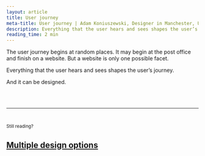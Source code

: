 ```yaml
---
layout: article
title: User journey
meta-title: User journey | Adam Koniuszewski, Designer in Manchester, UK
description: Everything that the user hears and sees shapes the user’s journey. And it can be designed.
reading_time: 2 min
---
```


The user journey begins at random places. It may begin at the post office and finish on a website. But a website is only one possible facet.

Everything that the user hears and sees shapes the user’s journey.

And it can be designed.

<hr style="margin-top: 60px; margin-bottom: 40px;">
<small>Still reading?</small>
<h2><a href="/writing/multiple-design-options/">Multiple design options</a></h2>